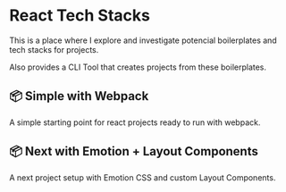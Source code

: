 # React Tech Stacks
This is a place where I explore and investigate potencial boilerplates and tech stacks for projects.

Also provides a CLI Tool that creates projects from these boilerplates.

## 📦 Simple with Webpack
A simple starting point for react projects ready to run with webpack.

## 📦 Next with Emotion + Layout Components
A next project setup with Emotion CSS and custom Layout Components.
